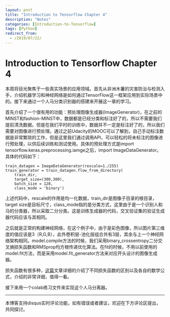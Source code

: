 ```yaml
---
layout: post
title: "Introduction to Tensorflow Chapter 4"
description: "Notes"
categories: [Introduction-to-Tensorflow]
tags: [Python]
redirect_from:
  - /2019/07/22/
---
```


# Introduction to Tensorflow Chapter 4  

本周将目光聚焦于一些真实场景的应用领域。首先从非洲木薯的灾害防治与检测入手，介绍机器学习和神经网络是如何通过TensorFlow这一框架应用到实际场景中的。接下来通过一个人马分类识别器的搭建来开展这一章的学习。  

首先介绍了一个很有用的功能：预处理图像生成器(ImageGenerator)，在之前的MINST和fashion-MINST中，数据都是已经分类和标注好了的，所以不需要我们提前清洗数据。但是在我们平时的训练中，数据并不一定是标注好了的，所以我们需要对图像进行预处理。通过之前Udacity的MOOC可以了解到，自己手动标注数据是非常繁琐的工作，但是这里我们通过调用API，可以轻松的将未标注的图像进行预处理，以供后续训练和测试使用。具体的预处理方式是import tensorflow.keras.preprocessing.iamge之后，import ImageDataGenerator。具体的代码如下：  

	train_datagen = ImageDataGenerator(rescale=1./255)  
	train_generator = train_datagen.flow_from_directory(
		train_dir,
		target_size=(300,300),
		batch_size = 128,
		class_mode = 'binary')  
		
上述代码中，rescale的作用是均一化数据，train_dir是图像子目录的根目录，target size是目标尺寸，class_mode指的是分类方式，这里由于是一个识别人和马的分类器，所以采取二分分类。这是训练生成器的代码，交叉验证集的验证生成器代码应该与其相同。  

之后就是正常的构建神经网络，在这个例子中，由于是彩色图像，所以图片第三维度的值应该是3（R,G,B），此外卷积层-池化层组合共有3层，其余与上一个神经网络架构相同。model.compile方法的时候，我们采用binary_crossentropy二分交叉熵损失函数和RMSprop均方根传递优化算法。在fit的时候，不用以前使用的model.fit方法，而是采用model.fit_generator方法来对应开头设计的图像生成器。  

损失函数有很多种，[这篇](https://gombru.github.io/2018/05/23/cross_entropy_loss/)文章详细的介绍了不同损失函数的区别以及各自的数学公式，介绍的非常详细，值得一看。  

接下来用一个colab练习文件来实现这个人马分离器。  

---
本博客支持disqus实时评论功能，如有错误或者建议，欢迎在下方评论区提出，共同探讨。  

